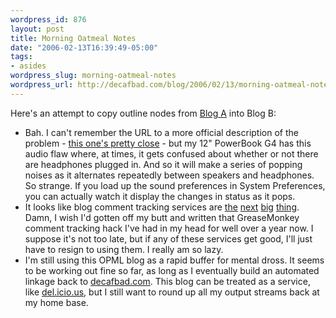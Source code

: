 ```yaml
--- 
wordpress_id: 876
layout: post
title: Morning Oatmeal Notes
date: "2006-02-13T16:39:49-05:00"
tags: 
- asides
wordpress_slug: morning-oatmeal-notes
wordpress_url: http://decafbad.com/blog/2006/02/13/morning-oatmeal-notes
---
```

 <p>Here's an attempt to copy outline nodes from <a href="http://blogs.opml.org/decafbad/">Blog A</a> into Blog B:</p>
     <ul>
     <li>
     <span>Bah. I can't remember the URL to a more official description of the problem - <a href="http://saladwithsteve.com/osx/2004/07/incessant-popping-noise-few-days-ago.html">this one's pretty close</a> - but my 12" PowerBook G4 has this audio flaw where, at times, it gets confused about whether or not there are headphones plugged in.  And so it will make a series of popping noises as it alternates repeatedly between speakers and headphones.  So strange.  If you load up the sound preferences in System Preferences, you can actually watch it display the changes in status as it pops.</span>
     </li>
     <li>
     <span>It looks like blog comment tracking services are <a href="http://mycomments.idslab.com.ar/en/">the</a> <a href="http://co.mments.com">next</a> <a href="http://extractor.47objects.com/">big</a> <a href="http://www.cocomment.com">thing</a>.  Damn, I wish I'd gotten off my butt and written that GreaseMonkey comment tracking hack I've had in my head for well over a year now.  I suppose it's not too late, but if any of these services get good, I'll just have to resign to using them.  I really am so lazy.</span>
     </li>
     <li>
     <span>I'm still using this OPML blog as a rapid buffer for mental dross.  It seems to be working out fine so far, as long as I eventually build an automated linkage back to <a href="http://decafbad.com">decafbad.com</a>.  This blog can be treated as a service, like <a href="http://del.icio.us/deusx">del.icio.us</a>, but I still want to round up all my output streams back at my home base.</span>
     </li>
     </ul>
